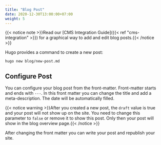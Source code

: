 ```yaml
---
title: "Blog Post"
date: 2020-12-30T13:00:00+07:00
weight: 5
---
```


{{< notice note >}}Read our [CMS Integration Guide]({{< ref "cms-integration" >}}) for a graphical way to add and edit blog posts.{{< /notice >}}

Hugo provides a command to create a new post:

```shell
hugo new blog/new-post.md
```

## Configure Post

You can configure your blog post from the front-matter. Front-matter starts and ends with `---`. In this front matter you can change the title and add a meta-description. The date will be automatically filled.

{{< notice warning >}}After you created a new post, the `draft` value is true and your post will not show up on the site. You need to change this parameter to `false` or remove it to show this post. Only then your post will show in the blog overview page.{{< /notice >}}

After changing the front matter you can write your post and republish your site. 

